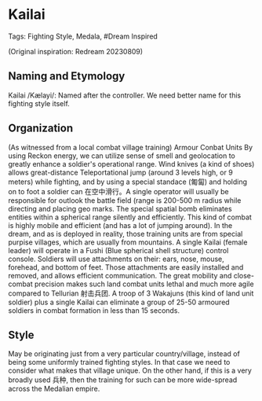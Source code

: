 # Kailai

Tags: Fighting Style, Medala, #Dream Inspired

(Original inspiration: Redream 20230809)

## Naming and Etymology

Kailai /Kælayi/: Named after the controller. We need better name for this fighting style itself.

## Organization

(As witnessed from a local combat village training) Armour Conbat Units
By using Reckon energy, we can utilize sense of smell and geolocation to greatly enhance a soldier's operational range. Wind knives (a kind of shoes) allows great-distance Teleportational jump (around 3 levels high, or 9 meters) while fighting, and by using a special standace (匍匐) and holding on to foot a soldier can 在空中滑行。A single operator will usually be responsible for outlook the battle field (range is 200-500 m radius while directing and placing geo marks. The special spatial bomb eliminates entities within a spherical range silently and efficiently. This kind of combat is highly mobile and efficient (and has a lot of jumping around). In the dream, and as is deployed in reality, those training units are from special purpise villages, which are usually from mountains. A single Kailai (female leader) will operate in a Fushi (Blue spherical shell structure) control console. Soldiers will use attachments on their: ears, nose, mouse, forehead, and bottom of feet. Those attachments are easily installed and removed, and allows efficient communication. The great mobility and close-combat precision makes such land combat units lethal and much more agile compared to Tellurian 射击兵团. A troop of 3 Wakajuns (this kind of land unit soldier) plus a single Kailai can eliminate a group of 25-50 armoured soldiers in combat formation in less than 15 seconds.

## Style

May be originating just from a very particular country/village, instead of being some uniformly trained fighting styles. In that case we need to consider what makes that village unique. On the other hand, if this is a very broadly used 兵种, then the training for such can be more wide-spread across the Medalian empire.